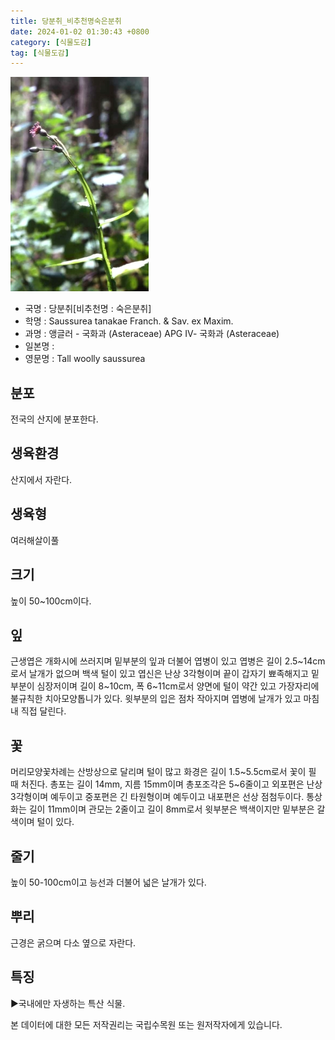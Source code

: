 ```yaml
---
title: 당분취_비추천명숙은분취
date: 2024-01-02 01:30:43 +0800
category: [식물도감]
tag: [식물도감]
---
```




![당분취[비추천명 : 숙은분취]](/assets/img/fileUpload/plants/basic/Compositae/Saussurea/2908/1_th2.JPG)
- 국명 : 당분취[비추천명 : 숙은분취]
- 학명 : Saussurea tanakae Franch. & Sav. ex Maxim.
- 과명 : 앵글러 - 국화과 (Asteraceae) APG Ⅳ- 국화과 (Asteraceae)
- 일본명 : 
- 영문명 : Tall woolly saussurea


## 분포
전국의 산지에 분포한다.
## 생육환경
산지에서 자란다.
## 생육형
여러해살이풀
## 크기
높이 50~100cm이다.
## 잎
근생엽은 개화시에 쓰러지며 밑부분의 잎과 더불어 엽병이 있고 엽병은 길이 2.5~14cm로서 날개가 없으며 백색 털이 있고 엽신은 난상 3각형이며 끝이 갑자기 뾰족해지고 밑부분이 심장저이며 길이 8~10cm, 폭 6~11cm로서 양면에 털이 약간 있고 가장자리에 불규칙한 치아모양톱니가 있다. 윗부분의 입은 점차 작아지며 엽병에 날개가 있고 마침내 직접 달린다.
## 꽃
머리모양꽃차례는 산방상으로 달리며 털이 많고 화경은 길이 1.5~5.5cm로서 꽃이 필 때 처진다. 총포는 길이 14mm, 지름 15mm이며 총포조각은 5~6줄이고 외포편은 난상 3각형이며 예두이고 중포편은 긴 타원형이며 예두이고 내포편은 선상 점첨두이다. 통상화는 길이 11mm이며 관모는 2줄이고 길이 8mm로서 윗부분은 백색이지만 밑부분은 갈색이며 털이 있다.
## 줄기
높이 50-100cm이고 능선과 더불어 넓은 날개가 있다.
## 뿌리
근경은 굵으며 다소 옆으로 자란다.
## 특징
▶국내에만 자생하는 특산 식물.






본 데이터에 대한 모든 저작권리는 국립수목원 또는 원저작자에게 있습니다.
